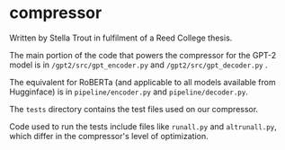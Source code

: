 # compressor
Written by Stella Trout in fulfilment of a Reed College thesis.

The main portion of the code that powers the compressor for the GPT-2 model is in `/gpt2/src/gpt_encoder.py` and `/gpt2/src/gpt_decoder.py` .

The equivalent for RoBERTa (and applicable to all models available from Hugginface) is in `pipeline/encoder.py` and `pipeline/decoder.py`. 

The `tests` directory contains the test files used on our compressor. 

Code used to run the tests include files like `runall.py` and `altrunall.py`, which differ in the compressor's level of optimization. 
